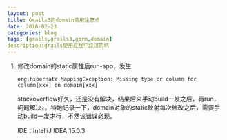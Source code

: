 ```yaml
---
layout: post
title: Grails3的domain使用注意点
date: 2016-02-23
categories: blog
tags: [grails,grails3,gorm,domain]
description:grails使用过程中踩过的坑
---
```


1. 修改domain的static属性后run-app，发生

	`org.hibernate.MappingException: Missing type or column for column[xxx] on domain[xxx]`
	
	stackoverflow好久，还是没有解决，结果后来手动build一发之后，再run，问题解决。。特地记录一下，domain对象的static映射每次修改之后，需要手动build一发才行，不然该错误必现。
	
	IDE：IntelliJ IDEA 15.0.3




